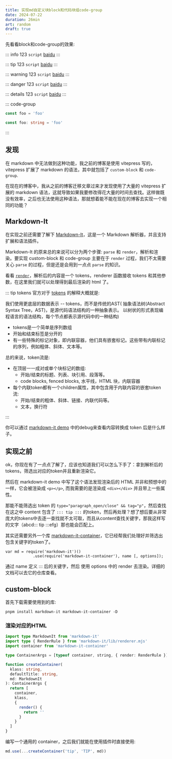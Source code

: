 ```yaml
---
title: 实现md自定义块block和代码块组code-group
date: 2024-07-22
duration: 26min
art: random
draft: true
---
```


先看看block和code-group的效果:

::: info
123 `script` [baidu](https://www.baidu.com)
:::

::: tip
123 `script` [baidu](https://www.baidu.com)
:::

::: warning
123 `script` [baidu](https://www.baidu.com)
:::

::: danger
123 `script` [baidu](https://www.baidu.com)
:::

::: details
123 `script` [baidu](https://www.baidu.com)
:::

::: code-group

```js [index.js]
const foo = 'foo'
```

```ts [index.ts]
const foo: string = 'foo'
```

:::

## 发现

在 markdown 中无法做到这种功能，我之前的博客是使用 vitepress 写的，vitepress 扩展了 markdown 的语法，其中就包括了 `custom-block` 和 `code-group`.

在现在的博客中，我从之前的博客迁移文章过来才发现使用了大量的 vitepress 扩展的 markdown 语法，这就导致如果我要修改得花大量的时间去查找。这样做既没有效率，之后也无法使用这种语法，那就想着能不能在现在的博客去实现一个相同的功能？

## Markdown-It

在实现之前还需要了解下 [Markdown-It](https://github.com/markdown-it/markdown-it)，这是一个 Markdown 解析器，并且支持扩展和语法插件。

Markdown-It 的原来总的来说可以分为两个步骤: `parse` 和 `render`，解析和渲染。要实现 custom-block 和 code-group 主要在于 `render` 过程，我们不太需要关心 `parse` 的过程，但是还是会用到一点点 `parse` 的知识。

看看 [`render`](https://github.com/markdown-it/markdown-it/blob/master/lib/renderer.mjs#L114)，解析后的内容是一个 tokens，renderer 函数接收 tokens 和其他参数，在这里我们就可以处理得到最后渲染的 html 了。

::: tip tokens
官方对于 [tokens](https://github.com/markdown-it/markdown-it/blob/master/docs/architecture.md?plain=1#L41) 的解释大概就是:

我们使用更底层的数据表示 -- tokens，而不是传统的AST( 抽象语法树(Abstract Syntax Tree，AST)，是源代码语法结构的一种抽象表示。 以树状的形式表现编程语言的语法结构，每个节点都表示源代码中的一种结构)

- tokens是一个简单是序列数组
- 开始和结束标签是分开的
- 有一些特殊的标记对象，即内联容器，他们具有嵌套标记。这些带有内联标记的序列，例如粗体、斜体、文本等。

总的来说，token流是:

- 在顶层一一成对或单个块标记的数组:
  - 开始/结束的标题、列表、块引用、段落等。
  - code blocks, fenced blocks, 水平线，HTML 块，内联容器
- 每个内联token都有一个children属性，其中包含用于内联内容的嵌套token流:
  - 开始/结束的粗体、斜体、链接、内联代码等。
  - 文本，换行符

:::

你可以通过 [markdown-it demo](https://markdown-it.github.io/) 中的debug来查看内容转换成 token 后是什么样子。

## 实现之前

ok，你现在有了一点点了解了，应该也知道我们可以怎么下手了：拿到解析后的tokens，筛选出对应的token并且重新渲染它。

然后在 markdown-it demo 中写了这个语法发现渲染后的 HTML 并非和预想中的一样，它会被渲染成 `<p></p>`, 而我需要的是渲染成 `<div></div>` 并且带上一些属性。

那能不能筛选出 token 的 `type="paragraph_open/close" && tag="p"`，然后查找在这之中 content 包含了 `::: tip :::` 的token，然后再处理？想了想后要从非常庞大的tokens中去逐一查找就不太可取，而且从content查找关键字，那我这样写的文字（abcd::: tip :::efg）那也能会匹配上。

其实还需要另外一个库 [markdown-it-container](https://github.com/markdown-it/markdown-it-container)，它已经帮我们处理好并筛选出包含关键字的token了。

```
var md = require('markdown-it')()
            .use(require('markdown-it-container'), name [, options]);
```

通过 name 定义 ::: 后的关键字，然后 使用 options 中的 render 去渲染。详细的文档可以去它的仓库查看。

## custom-block

首先下载需要使用到的库:

```shell
pnpm install markdown-it markdown-it-container -D
```

### 渲染对应的HTML

```ts
import type MarkdownIt from 'markdown-it'
import type { RenderRule } from 'markdown-it/lib/renderer.mjs'
import container from 'markdown-it-container'

type ContainerArgs = [typeof container, string, { render: RenderRule }]

function createContainer(
  klass: string,
  defaultTitle: string,
  md: MarkdownIt
): ContainerArgs {
  return [
    container,
    klass,
    {
      render() {
        return ''
      }
    }
  ]
}
```

编写一个通用的 container，之后我们就能在使用插件时直接使用:

```ts
md.use(...createContainer('tip', 'TIP', md))
```
